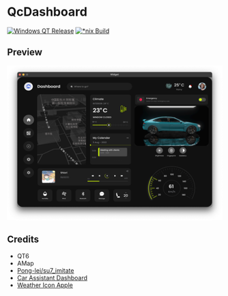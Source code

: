 # QcDashboard

[![Windows QT Release](https://github.com/TennousuAthena/qcDrive/actions/workflows/qt-windows.yml/badge.svg)](https://github.com/TennousuAthena/qcDrive/actions/workflows/qt-windows.yml)
[![*nix Build](https://github.com/TennousuAthena/qcDrive/actions/workflows/qt-build.yml/badge.svg)](https://github.com/TennousuAthena/qcDrive/actions/workflows/qt-build.yml)

## Preview

![](assets/preview.png)

## Credits
- QT6
- AMap
- [Pong-lei/su7_imitate](https://github.com/Pong-lei/su7_imitate)
- [Car Assistant Dashboard](https://www.figma.com/community/file/1154325384365205487/car-assistant-dashboard)
- [Weather Icon Apple](https://support.apple.com/zh-sg/guide/iphone/iph4305794fb/ios)